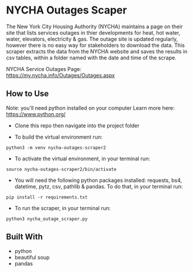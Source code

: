 # NYCHA Outages Scaper

The New York City Housing Authority (NYCHA) maintains a page on their site that lists services outages in thier developments for heat, hot water, water, elevators, electricity & gas. The outage site is updated regularly, however there is no easy way for stakeholders to download the data. This scraper extracts the data from the NYCHA website and saves the results in csv tables, within a folder named with the date and time of the scrape.

NYCHA Service Outages Page: https://my.nycha.info/Outages/Outages.aspx

## How to Use

Note: you'll need python installed on your computer
Learn more here: https://www.python.org/

- Clone this repo then navigate into the project folder

- To build the virtual environment run:

`python3 -m venv nycha-outages-scraper2`

- To activate the virtual environment, in your terminal run:

`source nycha-outages-scraper2/bin/activate`

- You will need the following python packages installed: requests, bs4, datetime, pytz, csv, pathlib & pandas. 
To do that, in your terminal run:

`pip install -r requirements.txt`

- To run the scraper, in your terminal run:

`python3 nycha_outage_scraper.py`


## Built With
- python
- beautiful soup
- pandas
